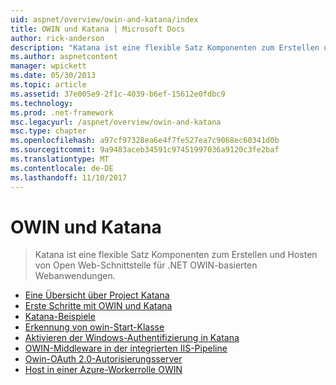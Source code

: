 ```yaml
---
uid: aspnet/overview/owin-and-katana/index
title: OWIN und Katana | Microsoft Docs
author: rick-anderson
description: "Katana ist eine flexible Satz Komponenten zum Erstellen und Hosten von Open Web-Schnittstelle für .NET OWIN-basierten Webanwendungen."
ms.author: aspnetcontent
manager: wpickett
ms.date: 05/30/2013
ms.topic: article
ms.assetid: 37e005e9-2f1c-4039-b6ef-15612e0fdbc9
ms.technology: 
ms.prod: .net-framework
msc.legacyurl: /aspnet/overview/owin-and-katana
msc.type: chapter
ms.openlocfilehash: a97cf97328ea6e4f7fe527ea7c9068ec60341d0b
ms.sourcegitcommit: 9a9483aceb34591c97451997036a9120c3fe2baf
ms.translationtype: MT
ms.contentlocale: de-DE
ms.lasthandoff: 11/10/2017
---
```

<a name="owin-and-katana"></a>OWIN und Katana
====================
> Katana ist eine flexible Satz Komponenten zum Erstellen und Hosten von Open Web-Schnittstelle für .NET OWIN-basierten Webanwendungen.


- [Eine Übersicht über Project Katana](an-overview-of-project-katana.md)
- [Erste Schritte mit OWIN und Katana](getting-started-with-owin-and-katana.md)
- [Katana-Beispiele](katana-samples.md)
- [Erkennung von owin-Start-Klasse](owin-startup-class-detection.md)
- [Aktivieren der Windows-Authentifizierung in Katana](enabling-windows-authentication-in-katana.md)
- [OWIN-Middleware in der integrierten IIS-Pipeline](owin-middleware-in-the-iis-integrated-pipeline.md)
- [Owin-OAuth 2.0-Autorisierungsserver](owin-oauth-20-authorization-server.md)
- [Host in einer Azure-Workerrolle OWIN](host-owin-in-an-azure-worker-role.md)

